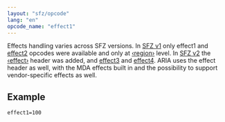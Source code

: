 ```yaml
---
layout: "sfz/opcode"
lang: "en"
opcode_name: "effect1"
---
```


Effects handling varies across SFZ versions. In [SFZ v1](/misc/sfz1) only effect1
and [effect2](effect2) opcodes were available and only at [‹region›](/headers/region) level.
In [SFZ v2](/misc/sfz2) the [‹effect›](/headers/effect) header was added, and [effect3](effect3) and
[effect4](effect4). ARIA uses the effect header as well, with the MDA effects built in and
the possibility to support vendor-specific effects as well.

## Example

```
effect1=100
```
